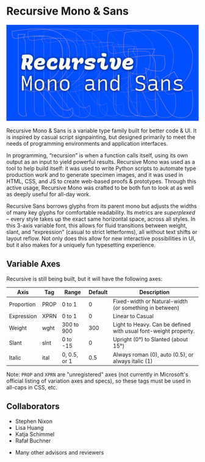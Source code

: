 # Recursive Mono & Sans

![](specimen.png)

Recursive Mono & Sans is a variable type family built for better code & UI. It is inspired by casual script signpainting, but designed primarily to meet the needs of programming environments and application interfaces.

In programming, “recursion” is when a function calls itself, using its own output as an input to yield powerful results. Recursive Mono was used as a tool to help build itself: it was used to write Python scripts to automate type production work and to generate specimen images, and it was used in HTML, CSS, and JS to create web-based proofs & prototypes. Through this active usage, Recursive Mono was crafted to be both fun to look at as well as deeply useful for all-day work.

Recursive Sans borrows glyphs from its parent mono but adjusts the widths of many key glyphs for comfortable readability. Its metrics are *superplexed* – every style takes up the exact same horizontal space, across all styles. In this 3-axis variable font, this allows for fluid transitions between weight, slant, and “expression” (casual to strict letterforms), all without text shifts or layout reflow. Not only does this allow for new interactive possibilities in UI, but it also makes for a uniquely fun typesetting experience.

## Variable Axes

Recursive is still being built, but it will have the following axes:

| Axis       | Tag  | Range        | Default | Description                                                     |
| ---------- | ---- | ------------ | ------- | --------------------------------------------------------------- |
| Proportion | PROP | 0 to 1       | 0       | Fixed-width or Natural-width (or something in between)          |
| Expression | XPRN | 0 to 1       | 0       | Linear to Casual                                                |
| Weight     | wght | 300 to 900   | 300     | Light to Heavy. Can be defined with usual font-weight property. |
| Slant      | slnt | 0 to -15     | 0       | Upright (0°) to Slanted (about 15°)                             |
| Italic     | ital | 0, 0.5, or 1 | 0.5     | Always roman (0), auto (0.5), or always italic (1)              |

Note: `PROP` and `XPRN` are "unregistered" axes (not currently in Microsoft's official listing of variation axes and specs), so these tags must be used in all-caps in CSS, etc.

<!-- 
## Build


To build, set up the virtual environment

```
virtualenv -p python3 venv
```

Then activate it:

```
source venv/bin/activate
```

Then install requirements:

```
pip install -U -r requirements.txt
```

(...to be continued) -->

## Collaborators 

- Stephen Nixon
- Lisa Huang
- Katja Schimmel
- Rafał Buchner

+ Many other advisors and reviewers
